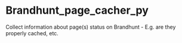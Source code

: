 # Brandhunt_page_cacher_py
Collect information about page(s) status on Brandhunt - E.g. are they properly cached, etc.
